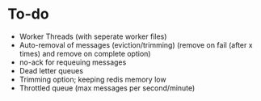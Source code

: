 # To-do

- Worker Threads (with seperate worker files)
- Auto-removal of messages (eviction/trimming) (remove on fail (after x times) and remove on complete option)
- no-ack for requeuing messages
- Dead letter queues
- Trimming option; keeping redis memory low
- Throttled queue (max messages per second/minute)

